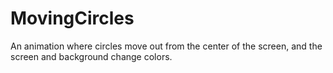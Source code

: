 # MovingCircles

An animation where circles move out from the center of the screen, and the screen and background change colors.
